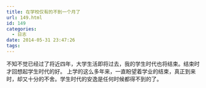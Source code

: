 ```yaml
---
title: 在学校仅有的不到一个月了
url: 149.html
id: 149
categories:
  - 日志
date: 2014-05-31 23:47:26
tags:
---
```


不知不觉已经过了将近四年，大学生活即将过去，我的学生时代也将结束。结束时才回想起学生时代的好。 上学的这么多年来，一直盼望着学业的结束，真正到来时，却又十分的不舍。学生时代的安逸是任何时候都得不到的了。